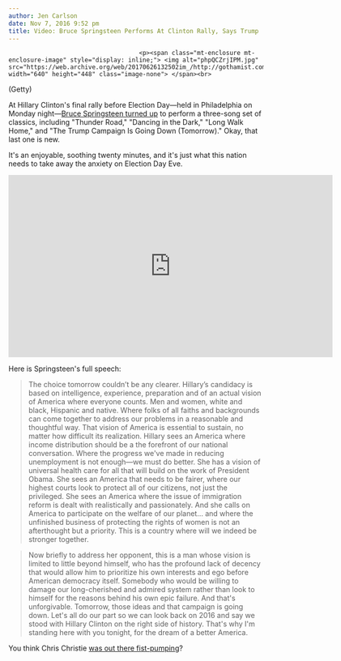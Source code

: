 ```yaml
---
author: Jen Carlson
date: Nov 7, 2016 9:52 pm
title: Video: Bruce Springsteen Performs At Clinton Rally, Says Trump 'Is Going Down'
---
```


	
										<p><span class="mt-enclosure mt-enclosure-image" style="display: inline;"> <img alt="phpQCZrjIPM.jpg" src="https://web.archive.org/web/20170626132502im_/http://gothamist.com/attachments/arts_jen/phpQCZrjIPM.jpg" width="640" height="448" class="image-none"> </span><br>
<span class="photo_caption">(Getty)</span></p>

<p>At Hillary Clinton&apos;s final rally before Election Day&#x2014;held in Philadelphia on Monday night&#x2014;<a href="https://web.archive.org/web/20170626132502/http://www.rollingstone.com/music/news/see-bruce-springsteen-perform-rip-trump-at-clinton-rally-w449082">Bruce Springsteen turned up</a> to perform a three-song set of classics, including &quot;Thunder Road,&quot; &quot;Dancing in the Dark,&quot; &quot;Long Walk Home,&quot; and &quot;The Trump Campaign Is Going Down (Tomorrow).&quot; Okay, that last one is new. </p>

<p>It&apos;s an enjoyable, soothing twenty minutes, and it&apos;s just what this nation needs to take away the anxiety on Election Day Eve. </p>

<p><iframe width="640" height="360" src="https://web.archive.org/web/20170626132502if_/https://www.youtube.com/embed/o5XuO5EEdSs" frameborder="0" allowfullscreen></iframe></p>

<p>Here is Springsteen&apos;s full speech:</p><blockquote>The choice tomorrow couldn&#x2019;t be any clearer. Hillary&#x2019;s candidacy is based on intelligence, experience, preparation and of an actual vision of America where everyone counts. Men and women, white and black, Hispanic and native. Where folks of all faiths and backgrounds can come together to address our problems in a reasonable and thoughtful way. That vision of America is essential to sustain, no matter how difficult its realization. Hillary sees an America where income distribution should be a the forefront of our national conversation. Where the progress we&apos;ve made in reducing unemployment is not enough&#x2014;we must do better. She has a vision of universal health care for all that will build on the work of President Obama. She sees an America that needs to be fairer, where our highest courts look to protect all of our citizens, not just the privileged. She sees an America where the issue of immigration reform is dealt with realistically and passionately. And she calls on America to participate on the welfare of our planet... and where the unfinished business of protecting the rights of women is not an afterthought but a priority. This is a country where will we indeed be stronger together.</blockquote><p></p>

<blockquote>Now briefly to address her opponent, this is a man whose vision is limited to little beyond himself, who has the profound lack of decency that would allow him to prioritize his own interests and ego before American democracy itself. Somebody who would be willing to damage our long-cherished and admired system rather than look to himself for the reasons behind his own epic failure. And that&apos;s unforgivable. Tomorrow, those ideas and that campaign is going down. Let&apos;s all do our part so we can look back on 2016 and say we stood with Hillary Clinton on the right side of history. That&apos;s why I&apos;m standing here with you tonight, for the dream of a better America.</blockquote>

<p>You think Chris Christie <a href="https://web.archive.org/web/20170626132502/http://gothamist.com/2016/10/05/bruce_hates_you_christie_face_it.php">was out there fist-pumping</a>?</p>					
										
									
				
